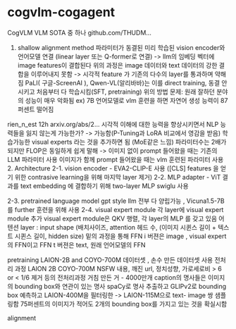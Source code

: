# cogvlm-cogagent

CogVLM
VLM SOTA 중 하나
github.com/THUDM…
1. shallow alignment method
파라미터가 동결된 미리 학습된 vision encoder와 언어모델 연결
(linear layer 또는 Q-former로 연결)
-> llm의 임베딩 벡터에 image features이 결합된다
위의 과정은 image 데이터와 text 데이터의 강한 결합을 이루어내지 못함 -> 시각적 feature 가 기존의 다수의 layer를 통과하며 약해짐
PaLI( 구글-ScreenAI ), Qwen-VL(알리바바)는 이를 direct training, 동결 안시키고 처음부터 다 학습시킴(SFT, pretraining)
위의 방법 문제: 원래 잘하던 분야의 성능이 매우 악화됨
ex) 7B 언어모델로 vlm 훈련을 하면 자연어 생성 능력이 87퍼센트 떨어짐

rien_n_est
12h
arxiv.org/abs/2…
시각적 이해에 대한 능력을 향상시키면서 NLP 능력들을 잃지 않는게 가능한가? ->
가능함(P-Tuning과 LoRA 비교에서 영감을 받음)
학습가능한 visual experts 라는 것을 추가하면 됨 (MoE같은 느낌)
파라미터수는 2배가 되지만 FLOP은 동일하게
쉽게 말해
-> 이미지 없이 prompt 들어왔을 때는 기존의 LLM 파라미터 사용
이미지가 함께 prompt 들어왔을 때는 vlm 훈련된 파라미터 사용
2. Architecture
2-1. vision encoder - EVA2-CLIP-E 사용
([CLS] features 을 얻기 위한 contrasive learning을 위해 마지막 layer 제거)
2-2. MLP adapter -
ViT 결과를 text embedding 에 결합하기 위해 two-layer MLP swiglu 사용


2-3. pretrained language model
gpt style llm 전부 다 양립가능 , Vicuna1.5-7B를 further 훈련을 위해 사용
2-4. visual expert module
각 layer에 visual expert module 추가
visual expert module은 QKV 행렬, 각 layer의 MLP 를 갖고 있음
어텐션 layer : input shape
(배치사이즈, attention 헤드 수, (이미지 시퀸스 길이 + 텍스트 시퀸스 길이, hidden size)
밑의 과정을 통해
FFN i 버젼은 image , visual expert의 FFN이고
FFN t 버젼은 text, 원래 언어모델의 FFN

pretraining
LAION-2B and COYO-700M 데이터셋 , 손수 만든 데이터셋 사용
전처리 과정
LAION 2B COYO-700M
NSFW 내용, 깨진 url, 정치성향, 가로세로비 > 6 or < 1/6 제거 등의 전처리과정 거침
만든 거 - 4000만개
caption의 명사들은 이미지의 bounding box와 연관이 있는 명사
spaCy로 명사 추출하고
GLIPv2로 bounding box 예측하고
LAION-400M을 필터링한 -> LAION-115M으로 text- image 쌍 샘플링함
75퍼센트의 이미지가 적어도 2개의 bounding box를 가지고 있는 것을 확실시함

alignment


